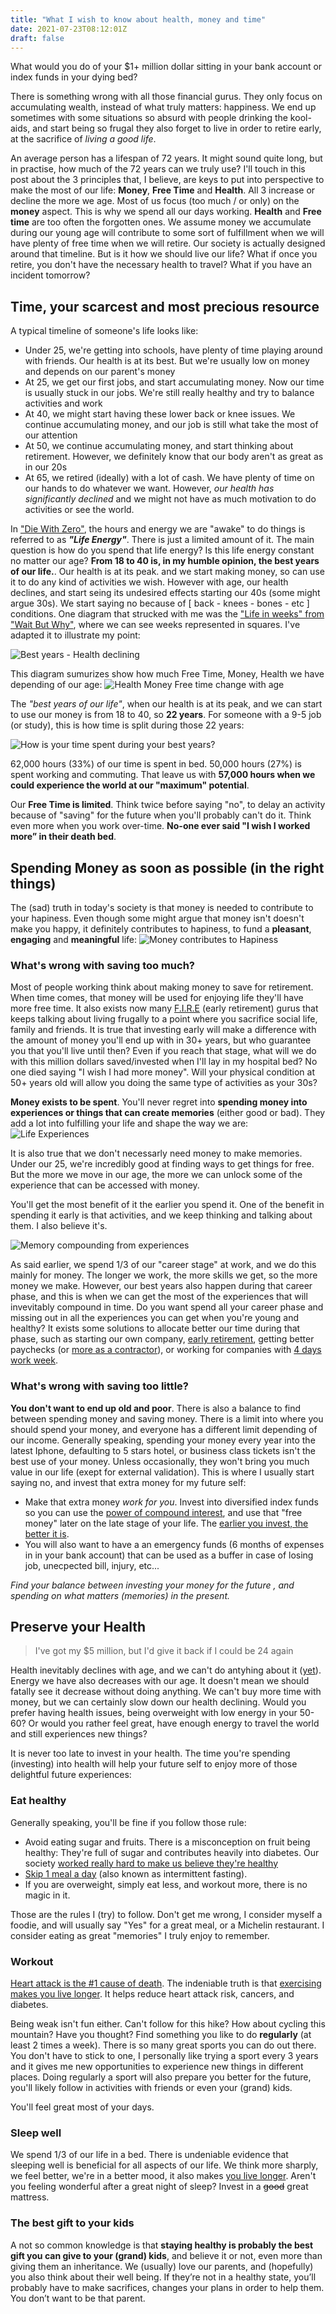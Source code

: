```yaml
---
title: "What I wish to know about health, money and time"
date: 2021-07-23T08:12:01Z
draft: false
---
```

What would you do of your $1+ million dollar sitting in your bank account or index funds in your dying bed? 

There is something wrong with all those financial gurus. They only focus on accumulating wealth, instead of what truly matters: happiness. We end up sometimes with some situations so absurd with people drinking the kool-aids, and start being so frugal they also forget to live in order to retire early, at the sacrifice of _living a good life_.

An average person has a lifespan of 72 years. It might sound quite long, but in practise, how much of the 72 years can we truly use?  I'll touch in this post about the 3 principles that, I believe, are keys to put into perspective to make the most of our life: **Money**, **Free Time** and **Health**. All 3 increase or decline the more we age. Most of us focus (too much / or only) on the **money** aspect. This is why we spend all our days working. **Health** and **Free time** are too often the forgotten ones. We assume money we accumulate during our young age will contribute to some sort of fulfillment when we will have plenty of free time when we will retire. Our society is actually designed around that timeline. But is it how we should live our life? What if once you retire, you don't have the necessary health to travel? What if you have an incident tomorrow?

## Time, your scarcest and most precious resource

A typical timeline of someone's life looks like: 

- Under 25, we're getting into schools, have plenty of time playing around with friends. Our health is at its best. But we're usually low on money and depends on our parent's money
- At 25, we get our first jobs, and start accumulating money. Now our time is usually stuck in our jobs. We're still really healthy and try to balance activities and work     
- At 40, we might start having these lower back or knee issues. We continue accumulating money, and our job is still what take the most of our attention
- At 50, we continue accumulating money, and start thinking about retirement. However, we definitely know that our body aren't as great as in our 20s
- At 65, we retired (ideally) with a lot of cash. We have plenty of time on our hands to do whatever we want. However, *our health has significantly declined* and we might not have as much motivation to do activities or see the world. 

In ["Die With Zero"](https://www.goodreads.com/book/show/52950915-die-with-zero), the hours and energy we are "awake" to do things is referred to as _**"Life Energy"**_. There is just a limited amount of it. The main question is how do you spend that life energy? Is this life energy constant no matter our age? 
**From 18 to 40 is, in my humble opinion, the best years of our life.**. Our health is at its peak. and we start making money, so can use it to do any kind of activities we wish. However with age, our health declines, and start seing its undesired effects starting our 40s (some might argue 30s). We start saying no because of [ back - knees - bones - etc ] conditions. One diagram that strucked with me was the ["Life in weeks" from "Wait But Why"](https://waitbutwhy.com/2014/05/life-weeks.html), where we can see weeks represented in squares. I've adapted it to illustrate my point: 

![Best years - Health declining](/img/best-years-health.jpg)

This diagram sumurizes show how much Free Time, Money, Health we have depending of our age:
![Health Money Free time change with age](/img/health-money-free-time.jpg)

The _"best years of our life"_, when our health is at its peak, and we can start to use our money is from 18 to 40, so **22 years**. For someone with a 9-5 job (or study), this is how time is split during those 22 years: 

![How is your time spent during your best years?](/img/best-years-time-is-spent.png)

62,000 hours (33%) of our time is spent in bed. 50,000 hours (27%) is spent working and commuting. That leave us with **57,000 hours when we could experience the world at our "maximum" potential**.

Our **Free Time is limited**. Think twice before saying "no", to delay an activity because of "saving" for the future when you'll probably can't do it. Think even more when you work over-time.  **No-one ever said "I wish I worked more” in their death bed**.

## Spending Money as soon as possible (in the right things)

The (sad) truth in today's society is that money is needed to contribute to your hapiness. Even though some might argue that money isn't doesn't make you happy, it definitely contributes to hapiness, to fund a **pleasant**, **engaging** and **meaningful** life: 
![Money contributes to Hapiness](/img/money-contributes-to-hapiness.jpg)

### What's wrong with saving too much?

Most of people working think about making money to save for retirement. When time comes, that money will be used for enjoying life they'll have more free time. It also exists now many [F.I.R.E](https://en.wikipedia.org/wiki/FIRE_movement) (early retirement) gurus that keeps talking about living frugally to a point where you sacrifice social life, family and friends. It is true that investing early will make a difference with the amount of money you'll end up with in 30+ years, but who guarantee you that you'll live until then? Even if you reach that stage, what will we do with this million dollars saved/invested when I'll lay in my hospital bed? No one died saying "I wish I had more money". Will your physical condition at 50+ years old will allow you doing the same type of activities as your 30s?

**Money exists to be spent**. You'll never regret into **spending money into experiences or things that can create memories** (either good or bad). They add a lot into fulfilling your life and shape the way we are: 
![Life Experiences](/img/life-experiences.jpg)

It is also true that we don't necessarly need money to make memories. Under our 25, we're incredibly good at finding ways to get things for free. But the more we move in our age, the more we can unlock some of the experience that can be accessed with money.

You'll get the most benefit of it the earlier you spend it. One of the benefit in spending it early is that activities, and we keep thinking and talking about them. I also believe it's. 

![Memory compounding from experiences](/img/memory-compunding.jpg)

As said earlier, we spend 1/3 of our "career stage" at work, and we do this mainly for money. The longer we work, the more skills we get, so the more money we make. However, our best years also happen during that career phase, and this is when we can get the most of the experiences that will invevitably compound in time. Do you want spend all your career phase and missing out in all the experiences you can get when you're young and healthy? It exists some solutions to allocate better our time during that phase, such as starting our own company, [early retirement](https://www.investopedia.com/terms/f/financial-independence-retire-early-fire.asp), getting better paychecks (or [more as a contractor](https://training.kalzumeus.com/newsletters/archive/consulting_1)), or working for companies with [4 days work week](https://4dayweek.io?ref=todaypurpose.com). 


### What's wrong with saving too little?

**You don't want to end up old and poor**. There is also a balance to find between spending money and saving money. There is a limit into where you should spend your money, and everyone has a different limit depending of our income. Generally speaking, spending your money every year into the latest Iphone, defaulting to 5 stars hotel, or business class tickets isn't the best use of your money. Unless occasionally, they won't bring you much value in our life (exept for external validation). This is where I usually start saying no, and invest that extra money for my future self: 

- Make that extra money _work for you_. Invest into diversified index funds so you can use the [power of compound interest](https://www.investopedia.com/terms/c/compoundinterest.asp#growth-of-compound-interest), and use that "free money" later on the late stage of your life. The [earlier you invest, the better it is](https://ofdollarsanddata.com/go-big-then-stop/?ref=todaypurpose.com).
- You will also want to have a an emergency funds (6 months of expenses in in your bank account) that can be used as a buffer in case of losing job, unecpected bill, injury, etc...

_Find your balance between investing your money for the future , and spending on what matters (memories) in the present._


## Preserve your Health

> I've got my $5 million, but I'd give it back if I could be 24 again

Health inevitably declines with age, and we can't do antyhing about it ([yet](https://www.youtube.com/watch?v=9nXop2lLDa4)). Energy we have also decreases with our age. It doesn't mean we should fatally see it decrease without doing anything. We can't buy more time with money, but we can certainly slow down our health declining. Would you prefer having health issues, being overweight with low energy in your 50-60? Or would you rather feel great, have enough energy to travel the world and still experiences new things? 

It is never too late to invest in your health. The time you're spending (investing) into health will help your future self to enjoy more of those delightful future experiences: 

### Eat healthy
Generally speaking, you'll be fine if you follow those rule: 

- Avoid eating sugar and fruits. There is a misconception on fruit being healthy: They're full of sugar and contributes heavily into diabetes. Our society [worked really hard to make us believe they're healthy](https://www.sciencealert.com/fruits-vegetables-before-domestication-photos-genetically-modified-food-natural)
- [Skip 1 meal a day](https://youtu.be/jhKZIq3SlYE?t=2939) (also known as intermittent fasting).
- If you are overweight, simply eat less, and workout more, there is no magic in it.

Those are the rules I (try) to follow. Don't get me wrong, I consider myself a foodie, and will usually say "Yes" for a great meal, or a Michelin restaurant. I consider eating as great "memories" I truly enjoy to remember. 

### Workout
[Heart attack is the #1 cause of death](https://www.cdc.gov/nchs/fastats/leading-causes-of-death.htm). The indeniable truth is that [exercising makes you live longer](https://youtu.be/jhKZIq3SlYE?t=3880). It helps reduce heart attack risk, cancers, and diabetes.  

Being weak isn't fun either. Can't follow for this hike? How about cycling this mountain? Have you thought? Find something you like to do **regularly** (at least 2 times a week). There is so many great sports you can do out there. You don't have to stick to one, I personally like trying a sport every 3 years and it gives me new opportunities to experience new things in different places. Doing regularly a sport will also prepare you better for the future, you'll likely follow in activities with friends or even your (grand) kids. 

You'll feel great most of your days.

### Sleep well
We spend 1/3 of our life in a bed. There is undeniable evidence that sleeping well is beneficial for all aspects of our life. We think more sharply, we feel better, we're in a better mood, it also makes [you live longer](https://youtu.be/jhKZIq3SlYE?t=4202). Aren't you feeling wonderful after a great night of sleep? Invest in a ~~good~~ great mattress.

### The best gift to your kids
A not so common knowledge is that **staying healthy is probably the best gift you can give to your (grand) kids**, and believe it or not, even more than giving them an inheritance. We (usually) love our parents, and (hopefully) you also think about their well being. If they’re not in a healthy state, you’ll probably have to make sacrifices, changes your plans in order to help them. You don’t want to be that parent.